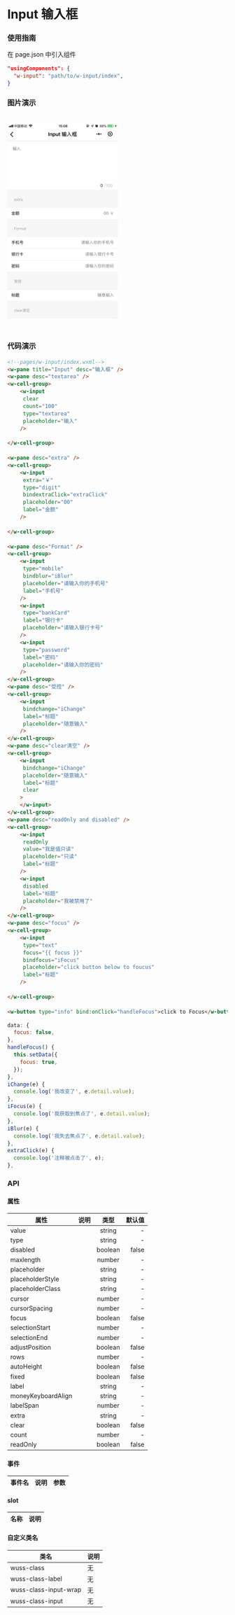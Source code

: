 # Input 输入框

### 使用指南

在 page.json 中引入组件

```json
"usingComponents": {
  "w-input": "path/to/w-input/index",
}
```

### 图片演示

<img style="margin: 20px 0;" height="450px" src="../../resource/input.jpg"/>


### 代码演示

```html
<!--pages/w-input/index.wxml-->
<w-pane title="Input" desc="输入框" />
<w-pane desc="textarea" />
<w-cell-group>
	<w-input
	 clear
	 count="100"
	 type="textarea"
	 placeholder="输入"
	/>

</w-cell-group>

<w-pane desc="extra" />
<w-cell-group>
	<w-input
	 extra="￥"
	 type="digit"
	 bindextraClick="extraClick"
	 placeholder="00"
	 label="金额"
	/>

</w-cell-group>

<w-pane desc="Format" />
<w-cell-group>
	<w-input
	 type="mobile"
	 bindblur="iBlur"
	 placeholder="请输入你的手机号"
	 label="手机号"
	/>
	<w-input
	 type="bankCard"
	 label="银行卡"
	 placeholder="请输入银行卡号"
	/>
	<w-input
	 type="password"
	 label="密码"
	 placeholder="请输入你的密码"
	/>
</w-cell-group>
<w-pane desc="受控" />
<w-cell-group>
	<w-input
	 bindchange="iChange"
	 label="标题"
	 placeholder="随意输入"
	/>
</w-cell-group>
<w-pane desc="clear清空" />
<w-cell-group>
	<w-input
	 bindchange="iChange"
	 placeholder="随意输入"
	 label="标题"
	 clear
	>
	</w-input>
</w-cell-group>
<w-pane desc="readOnly and disabled" />
<w-cell-group>
	<w-input
	 readOnly
	 value="我是值只读"
	 placeholder="只读"
	 label="标题"
	/>
	<w-input
	 disabled
	 label="标题"
	 placeholder="我被禁用了"
	/>
</w-cell-group>
<w-pane desc="focus" />
<w-cell-group>
	<w-input
	 type="text"
	 focus="{{ focus }}"
	 bindfocus="iFocus"
	 placeholder="click button below to foucus"
	 label="标题"
	/>

</w-cell-group>

<w-button type="info" bind:onClick="handleFocus">click to Focus</w-button>
```

```javascript
data: {
  focus: false,
},
handleFocus() {
  this.setData({
    focus: true,
  });
},
iChange(e) {
  console.log('我改变了', e.detail.value);
},
iFocus(e) {
  console.log('我获取到焦点了', e.detail.value);
},
iBlur(e) {
  console.log('我失去焦点了', e.detail.value);
},
extraClick(e) {
  console.log('注释被点击了', e);
},
```

### API

#### 属性

| 属性               | 说明 |  类型   | 默认值 |
| ------------------ | :--: | :-----: | -----: |
| value              |      | string  |      - |
| type               |      | string  |      - |
| disabled           |      | boolean |  false |
| maxlength          |      | number  |      - |
| placeholder        |      | string  |      - |
| placeholderStyle   |      | string  |      - |
| placeholderClass   |      | string  |      - |
| cursor             |      | number  |      - |
| cursorSpacing      |      | number  |      - |
| focus              |      | boolean |  false |
| selectionStart     |      | number  |      - |
| selectionEnd       |      | number  |      - |
| adjustPosition     |      | boolean |  false |
| rows               |      | number  |      - |
| autoHeight         |      | boolean |  false |
| fixed              |      | boolean |  false |
| label              |      | string  |      - |
| moneyKeyboardAlign |      | string  |      - |
| labelSpan          |      | number  |      - |
| extra              |      | string  |      - |
| clear              |      | boolean |  false |
| count              |      | number  |      - |
| readOnly           |      | boolean |  false |

#### 事件

| 事件名 | 说明 | 参数 |
| ------ | ---- | ---- |


#### slot

| 名称 | 说明 |
| ---- | ---- |


#### 自定义类名

| 类名                  | 说明 |
| --------------------- | ---- |
| wuss-class            | 无   |
| wuss-class-label      | 无   |
| wuss-class-input-wrap | 无   |
| wuss-class-input      | 无   |

